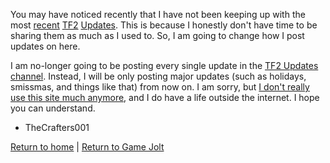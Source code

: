 You may have noticed recently that I have not been keeping up with the most [recent](https://www.teamfortress.com/post.php?id=214279) [TF2](https://www.teamfortress.com/post.php?id=214327) [Updates](https://www.teamfortress.com/post.php?id=214407). This is because I honestly don't have time to be sharing them as much as I used to. So, I am going to change how I post updates on here.

I am no-longer going to be posting every single update in the [TF2 Updates channel](https://gamejolt.com/c/TF2/tf2updates). Instead, I will be only posting major updates (such as holidays, smissmas, and things like that) from now on. I am sorry, but [I don't really use this site much anymore](https://thecrafters001.github.io/blog/posts/2023-11-24-why-i-dont-post-much-on-game-jolt-anymore/), and I do have a life outside the internet. I hope you can understand.

- TheCrafters001


[Return to home](/tf2-gj/) | [Return to Game Jolt](https://gamejolt.com/c/TF2)
